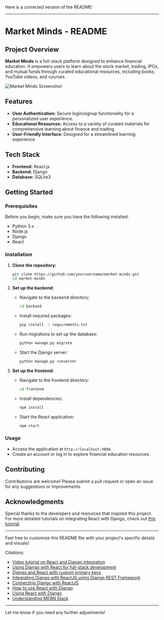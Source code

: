 Here is a corrected version of the README:

---

# Market Minds - README

## Project Overview
**Market Minds** is a full-stack platform designed to enhance financial education. It empowers users to learn about the stock market, trading, IPOs, and mutual funds through curated educational resources, including books, YouTube videos, and courses.

![Market Minds Screenshot](link-to-your-screenshot) <!-- Replace with actual image link -->

## Features
- **User Authentication:** Secure login/signup functionality for a personalized user experience.
- **Educational Resources:** Access to a variety of curated materials for comprehensive learning about finance and trading.
- **User-Friendly Interface:** Designed for a streamlined learning experience.

## Tech Stack
- **Frontend:** React.js
- **Backend:** Django
- **Database:** SQLite3

## Getting Started

### Prerequisites
Before you begin, make sure you have the following installed:
- Python 3.x
- Node.js
- Django
- React

### Installation

1. **Clone the repository:**
   ```bash
   git clone https://github.com/yourusername/market-minds.git
   cd market-minds
   ```

2. **Set up the backend:**
   - Navigate to the backend directory:
     ```bash
     cd backend
     ```
   - Install required packages:
     ```bash
     pip install -r requirements.txt
     ```
   - Run migrations to set up the database:
     ```bash
     python manage.py migrate
     ```
   - Start the Django server:
     ```bash
     python manage.py runserver
     ```

3. **Set up the frontend:**
   - Navigate to the frontend directory:
     ```bash
     cd frontend
     ```
   - Install dependencies:
     ```bash
     npm install
     ```
   - Start the React application:
     ```bash
     npm start
     ```

### Usage
- Access the application at `http://localhost:3000`.
- Create an account or log in to explore financial education resources.

## Contributing
Contributions are welcome! Please submit a pull request or open an issue for any suggestions or improvements.

## Acknowledgments
Special thanks to the developers and resources that inspired this project. For more detailed tutorials on integrating React with Django, check out [this tutorial](https://www.youtube.com/watch?v=WsBYK5Nv2V8).

---

Feel free to customize this README file with your project's specific details and visuals!

Citations:
- [Video tutorial on React and Django integration](https://www.youtube.com/watch?v=WsBYK5Nv2V8)
- [Using Django with React for full-stack development](https://stackoverflow.com/questions/64692155/how-to-use-django-db-sqlite3-as-a-database-for-react-to-store-data)
- [Django and React with custom primary keys](https://forum.djangoproject.com/t/how-to-connect-an-existing-sqlite-database-with-custom-primary-keys-to-django/33483)
- [Integrating Django with ReactJS using Django REST Framework](https://www.geeksforgeeks.org/integrating-django-with-reactjs-using-django-rest-framework/)
- [Connecting Django with ReactJS](https://www.geeksforgeeks.org/how-to-connect-django-with-reactjs/)
- [How to use React with Django](https://www.youtube.com/watch?v=9dwyXq9G_MQ)
- [Using React with Django](https://www.codewalnut.com/learn/can-i-use-react-js-with-django)
- [Understanding MERN Stack](https://www.geeksforgeeks.org/mern-stack/)

---

Let me know if you need any further adjustments!
